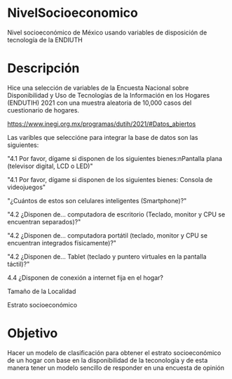 # NivelSocioeconomico
Nivel socioeconómico de México usando variables de disposición de tecnología de la ENDIUTH


# Descripción

Hice una selección de variables de la Encuesta Nacional sobre Disponibilidad y Uso de Tecnologías de la Información en los Hogares (ENDUTIH) 2021
con una muestra aleatoria de 10,000 casos del cuestionario de hogares.

https://www.inegi.org.mx/programas/dutih/2021/#Datos_abiertos

Las varibles que seleccióne para integrar la base de datos son las siguientes:

"4.1 Por favor, dígame si disponen de los siguientes bienes:nPantalla plana (televisor digital, LCD o LED)"

"4.1 Por favor, dígame si disponen de los siguientes bienes: Consola de videojuegos"

"¿Cuántos de estos son celulares inteligentes (Smartphone)?"

"4.2 ¿Disponen de... computadora de escritorio (Teclado, monitor y CPU se encuentran separados)?"

"4.2 ¿Disponen de... computadora portátil (teclado, monitor y CPU se encuentran integrados físicamente)?"

"4.2 ¿Disponen de... Tablet (teclado y puntero virtuales en la pantalla táctil)?"

4.4 ¿Disponen de conexión a internet fija en el hogar?

Tamaño de la Localidad

Estrato socioeconómico

# Objetivo

Hacer un modelo de clasificación para obtener el estrato socioeconómico de un hogar con base en la disponibilidad de la teconología y de esta manera
tener un modelo sencillo de responder en una encuesta de opinión 
